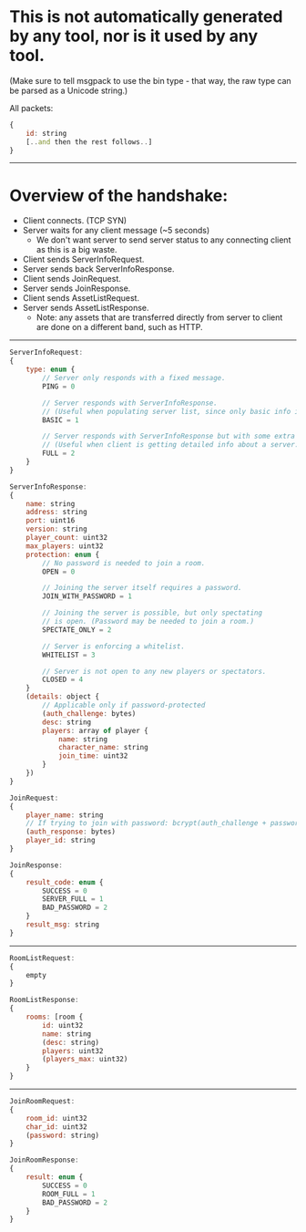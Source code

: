 # This is not automatically generated by any tool, nor is it used by any tool.

(Make sure to tell msgpack to use the bin type - that way, the raw type can be parsed as a Unicode string.)

All packets:
```javascript
{
    id: string
    [..and then the rest follows..]
}
```

-----

# Overview of the handshake:

 - Client connects. (TCP SYN)
 - Server waits for any client message (~5 seconds)
    - We don't want server to send server status to any connecting client
    as this is a big waste.
 - Client sends ServerInfoRequest.
 - Server sends back ServerInfoResponse.
 - Client sends JoinRequest.
 - Server sends JoinResponse.
 - Client sends AssetListRequest.
 - Server sends AssetListResponse.
    - Note: any assets that are transferred directly from server to client are done
    on a different band, such as HTTP.

-----
```javascript
ServerInfoRequest:
{
	type: enum {
		// Server only responds with a fixed message.
		PING = 0

		// Server responds with ServerInfoResponse.
		// (Useful when populating server list, since only basic info is needed.)
		BASIC = 1

		// Server responds with ServerInfoResponse but with some extra stuff.
		// (Useful when client is getting detailed info about a server.)
		FULL = 2
	}
}

ServerInfoResponse:
{
	name: string
	address: string
	port: uint16
	version: string
	player_count: uint32
	max_players: uint32
	protection: enum {
        // No password is needed to join a room.
        OPEN = 0

        // Joining the server itself requires a password.
        JOIN_WITH_PASSWORD = 1

        // Joining the server is possible, but only spectating
        // is open. (Password may be needed to join a room.)
        SPECTATE_ONLY = 2

        // Server is enforcing a whitelist.
        WHITELIST = 3

        // Server is not open to any new players or spectators.
        CLOSED = 4
	}
	(details: object {
	    // Applicable only if password-protected
        (auth_challenge: bytes)
        desc: string
        players: array of player {
            name: string
            character_name: string
            join_time: uint32
        }
    })
}

JoinRequest:
{
	player_name: string
	// If trying to join with password: bcrypt(auth_challenge + password)
	(auth_response: bytes)
	player_id: string
}

JoinResponse:
{
    result_code: enum {
		SUCCESS = 0
		SERVER_FULL = 1
		BAD_PASSWORD = 2
	}
	result_msg: string
}
```
-----
```javascript
RoomListRequest:
{
    empty
}

RoomListResponse:
{
    rooms: [room {
        id: uint32
        name: string
        (desc: string)
        players: uint32
        (players_max: uint32)
    }
}
```
-----
```javascript
JoinRoomRequest:
{
    room_id: uint32
    char_id: uint32
    (password: string)
}

JoinRoomResponse:
{
    result: enum {
        SUCCESS = 0
        ROOM_FULL = 1
        BAD_PASSWORD = 2
    }
}
```
